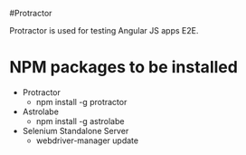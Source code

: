 #Protractor

Protractor is used for testing Angular JS apps E2E.

# NPM packages to be installed

- Protractor
	- npm install -g protractor
- Astrolabe
	- npm install -g astrolabe
- Selenium Standalone Server	
	- webdriver-manager update
